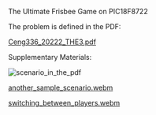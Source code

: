 The Ultimate Frisbee Game on PIC18F8722


The problem is defined in the PDF:

[Ceng336_20222_THE3.pdf](https://github.com/user-attachments/files/17547227/THE3.pdf)



Supplementary Materials:

![scenario_in_the_pdf](https://github.com/user-attachments/assets/431abd16-f75d-4c2c-b830-e7102757408a)

[another_sample_scenario.webm](https://github.com/user-attachments/assets/7466c00a-d4ae-4cf9-b31f-f3b8ece37f36)

[switching_between_players.webm](https://github.com/user-attachments/assets/d0e8b431-923d-4be6-b642-d9dd72720229)
